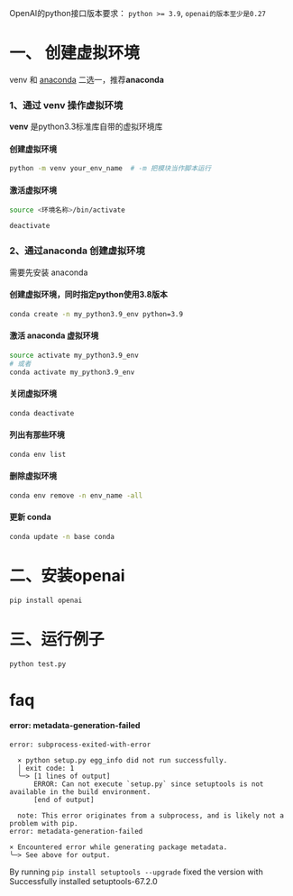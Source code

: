 OpenAI的python接口版本要求： `python >= 3.9`, `openai的版本至少是0.27`

# 一、 创建虚拟环境 
venv 和 [anaconda](https://anaconda.org) 二选一，推荐**anaconda**
### 1、通过 venv 操作虚拟环境
 **venv** 是python3.3标准库自带的虚拟环境库
#### 创建虚拟环境
 ```bash
 python -m venv your_env_name  # -m 把模块当作脚本运行
 ```
#### 激活虚拟环境
```bash
source <环境名称>/bin/activate
````
```bash
deactivate
```

### 2、通过anaconda 创建虚拟环境
需要先安装 anaconda
#### 创建虚拟环境，同时指定python使用3.8版本
```bash
conda create -n my_python3.9_env python=3.9
```
#### 激活 anaconda 虚拟环境
```bash
source activate my_python3.9_env 
# 或者
conda activate my_python3.9_env 
```
#### 关闭虚拟环境
```bash
conda deactivate
```
#### 列出有那些环境
```bash
conda env list
```

#### 删除虚拟环境
```bash
conda env remove -n env_name -all
```

#### 更新 conda
```bash
conda update -n base conda
```

# 二、安装openai
```bash
pip install openai
```

# 三、运行例子
```python
python test.py
```


# faq

#### error: metadata-generation-failed
````
error: subprocess-exited-with-error

  × python setup.py egg_info did not run successfully.
  │ exit code: 1
  ╰─> [1 lines of output]
      ERROR: Can not execute `setup.py` since setuptools is not available in the build environment.
      [end of output]

  note: This error originates from a subprocess, and is likely not a problem with pip.
error: metadata-generation-failed

× Encountered error while generating package metadata.
╰─> See above for output.
````
By running `pip install setuptools --upgrade` fixed the version with Successfully installed setuptools-67.2.0